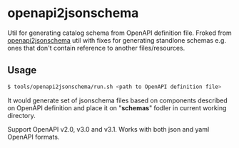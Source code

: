 # openapi2jsonschema
Util for generating catalog schema from OpenAPI definition file. Froked from [openapi2jsonschema](https://github.com/instrumenta/openapi2jsonschema) util with fixes for generating standlone schemas e.g. ones that don't contain reference to another files/resources.

## Usage
```bash
$ tools/openapi2jsonschema/run.sh <path to OpenAPI definition file>
```
It would  generate set of jsonschema files based on components described on OpenAPI definition and place it on "**schemas**" fodler in current working directory.

 Support OpenAPI v2.0, v3.0 and v3.1. Works with both json and yaml OpenAPI formats.
